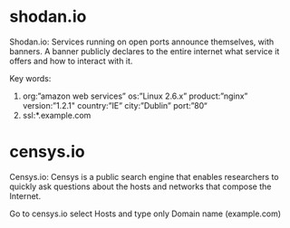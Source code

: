 # shodan.io

Shodan.io: Services running on open ports announce themselves, with banners. A banner publicly declares to the entire internet what service it offers and how to interact with it.

Key words:
1) org:”amazon web services” os:”Linux 2.6.x” product:”nginx” version:”1.2.1" country:”IE” city:”Dublin” port:”80“
2) ssl:*.example.com

# censys.io

Censys.io: Censys is a public search engine that enables researchers to quickly ask questions about the hosts and networks that compose the Internet.

Go to censys.io select Hosts and type only Domain name (example.com)